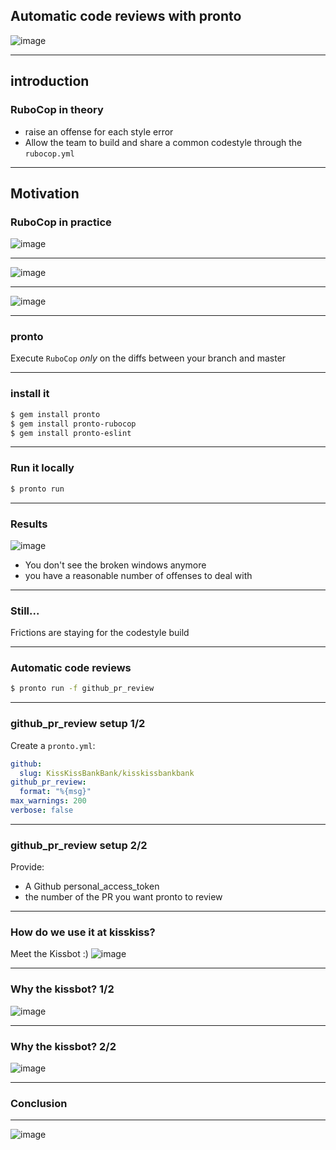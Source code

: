 ## Automatic code reviews with pronto

![image](assets/images/speedy_gonzales.png)

---

## introduction
### RuboCop in theory

 - raise an offense for each style error
 - Allow the team to build and share a common codestyle through the `rubocop.yml`

---

## Motivation
### RuboCop in practice

![image](assets/images/offenses-kisskiss.png)

---

![image](assets/images/broken-window.jpg)

---

![image](assets/images/broken-window-building.jpg)

---

### pronto

Execute `RuboCop` _only_ on the diffs between your branch and master

---

### install it

```bash
$ gem install pronto
$ gem install pronto-rubocop
$ gem install pronto-eslint
```

---

### Run it locally
```bash
$ pronto run
```

---

### Results

![image](assets/images/offenses-local-branch.png)

 - You don't see the broken windows anymore
 - you have a reasonable number of offenses to deal with

---

### Still...

Frictions are staying for the codestyle build

---

### Automatic code reviews

```bash
$ pronto run -f github_pr_review
```

---

### github_pr_review setup 1/2

Create a `pronto.yml`:
```yml
github:
  slug: KissKissBankBank/kisskissbankbank
github_pr_review:
  format: "%{msg}"
max_warnings: 200
verbose: false
```

---

### github_pr_review setup 2/2

Provide:
 - A Github personal_access_token
 - the number of the PR you want pronto to review

---

### How do we use it at kisskiss?

Meet the Kissbot :)
![image](assets/images/meet-the-kissbot.png)

---

### Why the kissbot? 1/2

![image](assets/images/kissbot-slack-conversation.png)

---

### Why the kissbot? 2/2

![image](assets/images/kissbot-comments.png)

---

### Conclusion

---

![image](assets/images/speedy_gonzales_bye.png)
